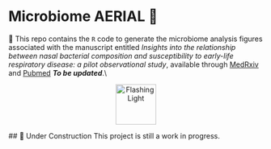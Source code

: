 # Microbiome AERIAL 🧬 

📌 This repo contains the `R` code to generate the microbiome analysis figures associated with the manuscript entitled *Insights into the relationship between nasal bacterial composition and susceptibility to early-life respiratory disease: a pilot observational study*, available through [MedRxiv](https://www.medrxiv.org/) and [Pubmed](https://pubmed.ncbi.nlm.nih.gov/) **_To be updated_**.\


<p align="center">
  <img src="https://media.giphy.com/media/xT0xeJpnrWC4XWblEk/giphy.gif" width="80" alt="Flashing Light">
</p>
## 🚧 Under Construction
This project is still a work in progress.


